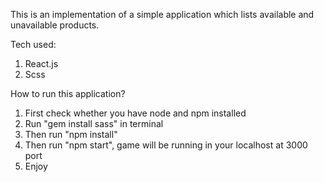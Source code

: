 This is an implementation of a simple application which lists available and unavailable products.

Tech used:
1) React.js
2) Scss

How to run this application?

1) First check whether you have node and npm installed
2) Run "gem install sass" in terminal
2) Then run "npm install"
3) Then run "npm start", game will be running in your localhost at 3000 port
4) Enjoy